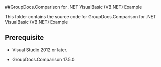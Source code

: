 ##GroupDocs.Comparison for .NET VisualBasic (VB.NET) Example

This folder contains the source code for GroupDocs.Comparison for .NET VisualBasic (VB.NET) Example

## Prerequisite

+ Visual Studio 2012 or later.

+ GroupDocs.Comparison 17.5.0.

